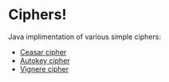 # Ciphers!

Java implimentation of various simple ciphers:

  - [Ceasar cipher](https://github.com/LukeHackett12/Cipher/tree/master/Caesar%20Cipher)
  - [Autokey cipher](https://github.com/LukeHackett12/Cipher/tree/master/Autokey%20Cipher)
  - [Vignere cipher](https://github.com/LukeHackett12/Cipher/tree/master/Vignere%20Cipher)
